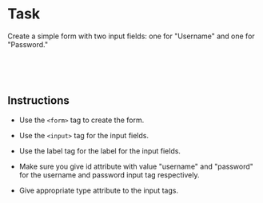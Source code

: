 # Task

 Create a simple form with two input fields: one for "Username" and one for "Password."

&nbsp;

&nbsp;

## Instructions

- Use the `<form>` tag to create the form.

- Use the `<input>` tag for the input fields.

- Use the label tag for the label for the input fields.

- Make sure you give id attribute with value "username" and "password" for the username and password input tag respectively.

- Give appropriate type attribute to the input tags.

